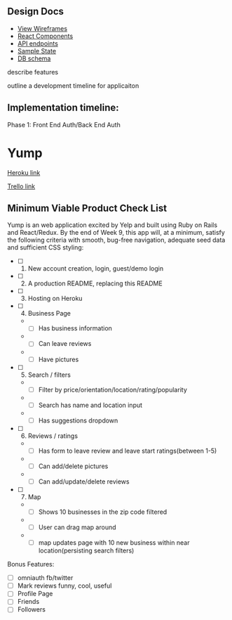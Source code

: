 
## Design Docs
* [View Wireframes](./wireframes)
* [React Components](./component-hierachy.md)
* [API endpoints](./api-endpoints.md)
* [Sample State](./sample-state.md)
* [DB schema](./docs/schema.md)

describe features

outline a development timeline for applicaiton

## Implementation timeline:
Phase 1: Front End Auth/Back End Auth

# Yump

[Heroku link](http://www.herokuapp.com)

[Trello link](www.trello.com)

## Minimum Viable Product Check List
Yump is an web application excited by Yelp and built using Ruby on Rails and React/Redux. By the end of Week 9, this app will, at a minimum, satisfy the following criteria with smooth, bug-free navigation, adequate seed data and sufficient CSS styling:

- [ ] 1. New account creation, login, guest/demo login
- [ ] 2. A production README, replacing this README
- [ ] 3. Hosting on Heroku
- [ ] 4. Business Page
  * - [ ] Has business information
  * - [ ] Can leave reviews
  * - [ ] Have pictures
- [ ] 5. Search / filters
  * - [ ] Filter by price/orientation/location/rating/popularity
  * - [ ] Search has name and location input
  * - [ ] Has suggestions dropdown
- [ ] 6. Reviews / ratings
  * - [ ] Has form to leave review and leave start ratings(between 1-5)
  * - [ ] Can add/delete pictures
  * - [ ] Can add/update/delete reviews
- [ ] 7. Map
  * - [ ] Shows 10 businesses in the zip code filtered
  * - [ ] User can drag map around
  * - [ ] map updates page with 10 new business within near location(persisting search filters)

Bonus Features:
- [ ] omniauth fb/twitter
- [ ] Mark reviews funny, cool, useful
- [ ] Profile Page
- [ ] Friends
- [ ] Followers
